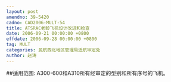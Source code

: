 ```yaml
---
layout: post
amendno: 39-5420
cadno: CAD2006-MULT-54
title: ATSRAC老龄飞机设计改进和检查
date: 2006-09-21 00:00:00 +0800
effdate: 2006-09-28 00:00:00 +0800
tag: MULT
categories: 民航西北地区管理局适航审定处
author: 赵涛
---
```


##适用范围:
A300-600和A310所有经审定的型别和所有序号的飞机。

